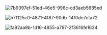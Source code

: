 ![7b9397ef-51ed-46e5-996c-cd3aeb5685ed](file:///D:/TypeDown_Screenshot/7b9397ef-51ed-46e5-996c-cd3aeb5685ed.png)



![b7f125c0-4871-4f87-90db-14f0de7cfa72](file:///D:/TypeDown_Screenshot/b7f125c0-4871-4f87-90db-14f0de7cfa72.png)



![fa92aa9b-1d16-4855-a797-2f3616fe1634](file:///D:/TypeDown_Screenshot/fa92aa9b-1d16-4855-a797-2f3616fe1634.png)
